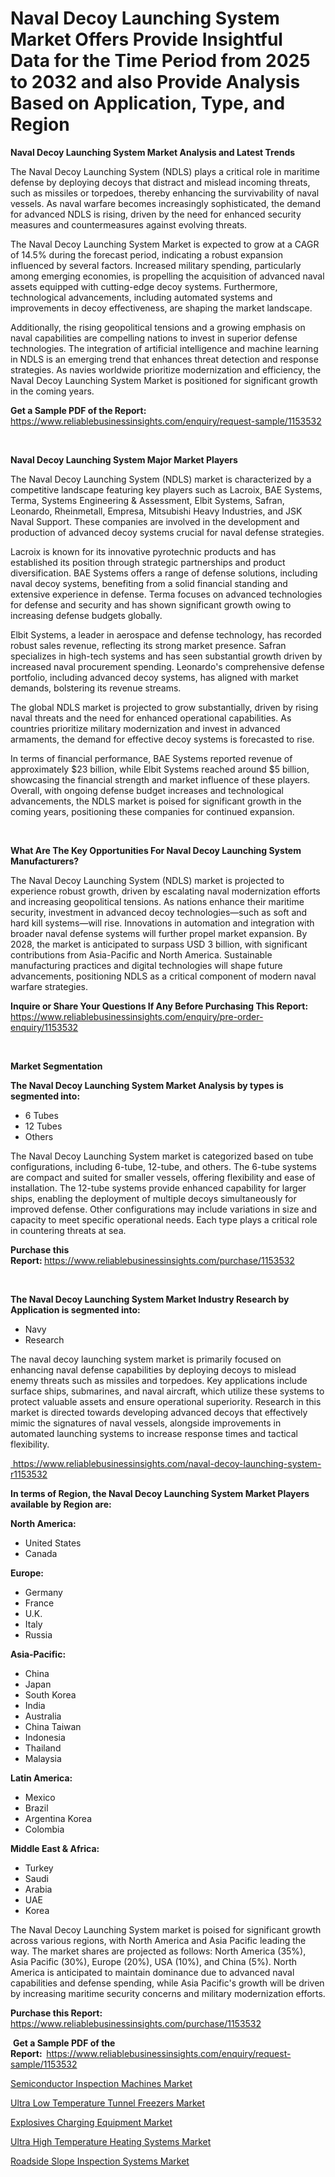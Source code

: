 <p><h1>Naval Decoy Launching System Market Offers Provide Insightful Data for the Time Period from 2025 to 2032 and also Provide Analysis Based on Application, Type, and Region</h1></p><p><strong>Naval Decoy Launching System Market Analysis and Latest Trends</strong></p>
<p><p>The Naval Decoy Launching System (NDLS) plays a critical role in maritime defense by deploying decoys that distract and mislead incoming threats, such as missiles or torpedoes, thereby enhancing the survivability of naval vessels. As naval warfare becomes increasingly sophisticated, the demand for advanced NDLS is rising, driven by the need for enhanced security measures and countermeasures against evolving threats.</p><p>The Naval Decoy Launching System Market is expected to grow at a CAGR of 14.5% during the forecast period, indicating a robust expansion influenced by several factors. Increased military spending, particularly among emerging economies, is propelling the acquisition of advanced naval assets equipped with cutting-edge decoy systems. Furthermore, technological advancements, including automated systems and improvements in decoy effectiveness, are shaping the market landscape.</p><p>Additionally, the rising geopolitical tensions and a growing emphasis on naval capabilities are compelling nations to invest in superior defense technologies. The integration of artificial intelligence and machine learning in NDLS is an emerging trend that enhances threat detection and response strategies. As navies worldwide prioritize modernization and efficiency, the Naval Decoy Launching System Market is positioned for significant growth in the coming years.</p></p>
<p><strong>Get a Sample PDF of the Report:&nbsp;</strong> <a href="https://www.reliablebusinessinsights.com/enquiry/request-sample/1153532?utm_campaign=57&utm_medium=2&utm_source=Github&utm_content=ia&utm_term=12042025&utm_id=naval-decoy-launching-system">https://www.reliablebusinessinsights.com/enquiry/request-sample/1153532</a></p>
<p>&nbsp;</p>
<p><strong>Naval Decoy Launching System Major Market Players</strong></p>
<p><p>The Naval Decoy Launching System (NDLS) market is characterized by a competitive landscape featuring key players such as Lacroix, BAE Systems, Terma, Systems Engineering & Assessment, Elbit Systems, Safran, Leonardo, Rheinmetall, Empresa, Mitsubishi Heavy Industries, and JSK Naval Support. These companies are involved in the development and production of advanced decoy systems crucial for naval defense strategies.</p><p>Lacroix is known for its innovative pyrotechnic products and has established its position through strategic partnerships and product diversification. BAE Systems offers a range of defense solutions, including naval decoy systems, benefiting from a solid financial standing and extensive experience in defense. Terma focuses on advanced technologies for defense and security and has shown significant growth owing to increasing defense budgets globally.</p><p>Elbit Systems, a leader in aerospace and defense technology, has recorded robust sales revenue, reflecting its strong market presence. Safran specializes in high-tech systems and has seen substantial growth driven by increased naval procurement spending. Leonardo's comprehensive defense portfolio, including advanced decoy systems, has aligned with market demands, bolstering its revenue streams.</p><p>The global NDLS market is projected to grow substantially, driven by rising naval threats and the need for enhanced operational capabilities. As countries prioritize military modernization and invest in advanced armaments, the demand for effective decoy systems is forecasted to rise.</p><p>In terms of financial performance, BAE Systems reported revenue of approximately $23 billion, while Elbit Systems reached around $5 billion, showcasing the financial strength and market influence of these players. Overall, with ongoing defense budget increases and technological advancements, the NDLS market is poised for significant growth in the coming years, positioning these companies for continued expansion.</p></p>
<p>&nbsp;</p>
<p><strong>What Are The Key Opportunities For Naval Decoy Launching System Manufacturers?</strong></p>
<p><p>The Naval Decoy Launching System (NDLS) market is projected to experience robust growth, driven by escalating naval modernization efforts and increasing geopolitical tensions. As nations enhance their maritime security, investment in advanced decoy technologies—such as soft and hard kill systems—will rise. Innovations in automation and integration with broader naval defense systems will further propel market expansion. By 2028, the market is anticipated to surpass USD 3 billion, with significant contributions from Asia-Pacific and North America. Sustainable manufacturing practices and digital technologies will shape future advancements, positioning NDLS as a critical component of modern naval warfare strategies.</p></p>
<p><strong>Inquire or Share Your Questions If Any Before Purchasing This Report:</strong> <a href="https://www.reliablebusinessinsights.com/enquiry/pre-order-enquiry/1153532?utm_campaign=57&utm_medium=2&utm_source=Github&utm_content=ia&utm_term=12042025&utm_id=naval-decoy-launching-system">https://www.reliablebusinessinsights.com/enquiry/pre-order-enquiry/1153532</a></p>
<p>&nbsp;</p>
<p><strong>Market Segmentation</strong></p>
<p><strong>The Naval Decoy Launching System Market Analysis by types is segmented into:</strong></p>
<p><ul><li>6 Tubes</li><li>12 Tubes</li><li>Others</li></ul></p>
<p><p>The Naval Decoy Launching System market is categorized based on tube configurations, including 6-tube, 12-tube, and others. The 6-tube systems are compact and suited for smaller vessels, offering flexibility and ease of installation. The 12-tube systems provide enhanced capability for larger ships, enabling the deployment of multiple decoys simultaneously for improved defense. Other configurations may include variations in size and capacity to meet specific operational needs. Each type plays a critical role in countering threats at sea.</p></p>
<p><strong>Purchase this Report:&nbsp;</strong><a href="https://www.reliablebusinessinsights.com/purchase/1153532?utm_campaign=57&utm_medium=2&utm_source=Github&utm_content=ia&utm_term=12042025&utm_id=naval-decoy-launching-system">https://www.reliablebusinessinsights.com/purchase/1153532</a></p>
<p>&nbsp;</p>
<p><strong>The Naval Decoy Launching System Market Industry Research by Application is segmented into:</strong></p>
<p><ul><li>Navy</li><li>Research</li></ul></p>
<p><p>The naval decoy launching system market is primarily focused on enhancing naval defense capabilities by deploying decoys to mislead enemy threats such as missiles and torpedoes. Key applications include surface ships, submarines, and naval aircraft, which utilize these systems to protect valuable assets and ensure operational superiority. Research in this market is directed towards developing advanced decoys that effectively mimic the signatures of naval vessels, alongside improvements in automated launching systems to increase response times and tactical flexibility.</p></p>
<p><a href="https://www.reliablebusinessinsights.com/naval-decoy-launching-system-r1153532?utm_campaign=57&utm_medium=2&utm_source=Github&utm_content=ia&utm_term=12042025&utm_id=naval-decoy-launching-system">&nbsp;https://www.reliablebusinessinsights.com/naval-decoy-launching-system-r1153532</a></p>
<p><strong>In terms of Region, the Naval Decoy Launching System Market Players available by Region are:</strong></p>
<p>
    <p> <strong> North America: </strong>
        <ul>
            <li>United States</li>
            <li>Canada</li>
        </ul>
        </p> 
    <p> <strong> Europe: </strong>
        <ul>
            <li>Germany</li>
            <li>France</li>
            <li>U.K.</li>
            <li>Italy</li>
            <li>Russia</li>
        </ul>
        </p> 
    <p> <strong> Asia-Pacific: </strong>
        <ul>
            <li>China</li>
            <li>Japan</li>
            <li>South Korea</li>
            <li>India</li>
            <li>Australia</li>
            <li>China Taiwan</li>
            <li>Indonesia</li>
            <li>Thailand</li>
            <li>Malaysia</li>
        </ul>
        </p> 
    <p> <strong> Latin America: </strong>
        <ul>
            <li>Mexico</li>
            <li>Brazil</li>
            <li>Argentina Korea</li>
            <li>Colombia</li>
        </ul>
        </p> 
    <p> <strong> Middle East & Africa: </strong>
        <ul>
            <li>Turkey</li>
            <li>Saudi</li>
            <li>Arabia</li>
            <li>UAE</li>
            <li>Korea</li>
        </ul>
    </p>
    </p>
<p><p>The Naval Decoy Launching System market is poised for significant growth across various regions, with North America and Asia Pacific leading the way. The market shares are projected as follows: North America (35%), Asia Pacific (30%), Europe (20%), USA (10%), and China (5%). North America is anticipated to maintain dominance due to advanced naval capabilities and defense spending, while Asia Pacific's growth will be driven by increasing maritime security concerns and military modernization efforts.</p></p>
<p><strong>Purchase this Report: </strong><a href="https://www.reliablebusinessinsights.com/purchase/1153532?utm_campaign=57&utm_medium=2&utm_source=Github&utm_content=ia&utm_term=12042025&utm_id=naval-decoy-launching-system">https://www.reliablebusinessinsights.com/purchase/1153532</a></p>
<p>&nbsp;<strong>Get a Sample PDF of the Report:&nbsp;&nbsp;</strong><a href="https://www.reliablebusinessinsights.com/enquiry/request-sample/1153532?utm_campaign=57&utm_medium=2&utm_source=Github&utm_content=ia&utm_term=12042025&utm_id=naval-decoy-launching-system">https://www.reliablebusinessinsights.com/enquiry/request-sample/1153532</a></p>
<p><strong></strong></p>
<p><p><a href="https://github.com/houltngake/Market-Research-Report-List-1/blob/main/semiconductor-inspection-machines-market.md?utm_campaign=57&utm_medium=2&utm_source=Github&utm_content=ia&utm_term=12042025&utm_id=naval-decoy-launching-system">Semiconductor Inspection Machines Market</a></p><p><a href="https://github.com/pllahoithana9/Market-Research-Report-List-1/blob/main/ultra-low-temperature-tunnel-freezers-market.md?utm_campaign=57&utm_medium=2&utm_source=Github&utm_content=ia&utm_term=12042025&utm_id=naval-decoy-launching-system">Ultra Low Temperature Tunnel Freezers Market</a></p><p><a href="https://github.com/zeyddaddo4/Market-Research-Report-List-1/blob/main/explosives-charging-equipment-market.md?utm_campaign=57&utm_medium=2&utm_source=Github&utm_content=ia&utm_term=12042025&utm_id=naval-decoy-launching-system">Explosives Charging Equipment Market</a></p><p><a href="https://github.com/snakewaduddx/Market-Research-Report-List-1/blob/main/ultra-high-temperature-heating-systems-market.md?utm_campaign=57&utm_medium=2&utm_source=Github&utm_content=ia&utm_term=12042025&utm_id=naval-decoy-launching-system">Ultra High Temperature Heating Systems Market</a></p><p><a href="https://github.com/direepittr/Market-Research-Report-List-1/blob/main/roadside-slope-inspection-systems-market.md?utm_campaign=57&utm_medium=2&utm_source=Github&utm_content=ia&utm_term=12042025&utm_id=naval-decoy-launching-system">Roadside Slope Inspection Systems Market</a></p></p>